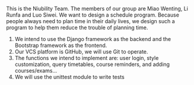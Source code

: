 This is the Niubility Team. The members of our group are Miao Wenting, Li Runfa and Luo Siwei.
We want to design a schedule program. Because people always need to plan time in their daily lives, we design such a program to help them reduce the trouble of planning time.
1. We intend to use the Django framework as the backend and the Bootstrap framework as the frontend.
2. Our VCS platform is GitHub, we will use Git to operate.
3. The functions we intend to implement are: user login, style customization, query timetables, course reminders, and adding courses/exams...
4. We will use the unittest module to write tests
